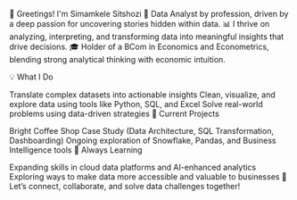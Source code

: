 👋 Greetings! I'm Simamkele Sitshozi
🎯 Data Analyst by profession, driven by a deep passion for uncovering stories hidden within data.
📊 I thrive on analyzing, interpreting, and transforming data into meaningful insights that drive decisions.
🎓 Holder of a BCom in Economics and Econometrics, blending strong analytical thinking with economic intuition.

💡 What I Do

Translate complex datasets into actionable insights
Clean, visualize, and explore data using tools like Python, SQL, and Excel
Solve real-world problems using data-driven strategies
📌 Current Projects

Bright Coffee Shop Case Study (Data Architecture, SQL Transformation, Dashboarding)
Ongoing exploration of Snowflake, Pandas, and Business Intelligence tools
🌱 Always Learning

Expanding skills in cloud data platforms and AI-enhanced analytics
Exploring ways to make data more accessible and valuable to businesses
🚀 Let’s connect, collaborate, and solve data challenges together!
